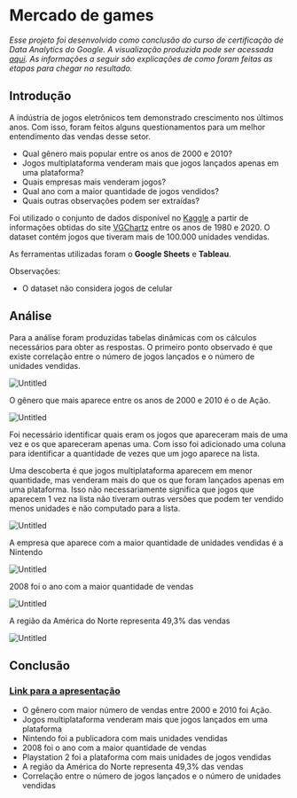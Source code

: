 # Mercado de games

*Esse projeto foi desenvolvido como conclusão do curso de certificação de Data Analytics do Google. A visualização produzida pode ser acessada [aqui](https://public.tableau.com/app/profile/jpfreire/viz/Mercadodegames/Regio). As informações a seguir são explicações de como foram feitas as etapas para chegar no resultado.*

## Introdução

A indústria de jogos eletrônicos tem demonstrado crescimento nos últimos anos. Com isso, foram feitos alguns questionamentos para um melhor entendimento das vendas desse setor. 

- Qual gênero mais popular entre os anos de 2000 e 2010?
- Jogos multiplataforma venderam mais que jogos lançados apenas em uma plataforma?
- Quais empresas mais venderam jogos?
- Qual ano com a maior quantidade de jogos vendidos?
- Quais outras observações podem ser extraídas?

Foi utilizado o conjunto de dados disponível no [Kaggle](https://www.kaggle.com/datasets/gregorut/videogamesales) a partir de informações obtidas do site [VGChartz](https://www.vgchartz.com/) entre os anos de 1980 e 2020. O dataset contém jogos que tiveram mais de 100.000 unidades vendidas.

As ferramentas utilizadas foram o **Google Sheets** e **Tableau**.

Observações:

- O dataset não considera jogos de celular
## Análise

Para a análise foram produzidas tabelas dinâmicas com os cálculos necessários para obter as respostas. O primeiro ponto observado é que existe correlação entre o número de jogos lançados e o número de unidades vendidas. 

![Untitled](https://i.imgur.com/SxHJTmI.png)

O gênero que mais aparece entre os anos de 2000 e 2010 é o de Ação.

![Untitled](https://i.imgur.com/mMGzdhj.png)

Foi necessário identificar quais eram os jogos que apareceram mais de uma vez e os que apareceram apenas uma. Com isso foi adicionado uma coluna para identificar a quantidade de vezes que um jogo aparece na lista.

Uma descoberta é que jogos multiplataforma aparecem em menor quantidade, mas venderam mais do que os que foram lançados apenas em uma plataforma. Isso não necessariamente significa que jogos que aparecem 1 vez na lista não tiveram outras versões que podem ter vendido menos unidades e não computado para a lista. 

![Untitled](https://i.imgur.com/eGL3wQ3.png)

A empresa que aparece com a maior quantidade de unidades vendidas é a Nintendo

![Untitled](https://i.imgur.com/mFvX8A5.png)

2008 foi o ano com a maior quantidade de vendas

![Untitled](https://i.imgur.com/I9M7bTF.png)

A região da América do Norte representa 49,3% das vendas

![Untitled](https://i.imgur.com/jA22J6W.png)

## Conclusão

### [Link para a apresentação](https://drive.google.com/file/d/1Ht0hCdF7D_5zZUGyvSmeHzFW5Cjtpqqp/view?usp=share_link)

- O gênero com maior número de vendas entre 2000 e 2010 foi Ação.
- Jogos multiplataforma venderam mais que jogos lançados em uma plataforma
- Nintendo foi a publicadora com mais unidades vendidas
- 2008 foi o ano com a maior quantidade de vendas
- Playstation 2 foi a plataforma com mais unidades de jogos vendidas
- A região da América do Norte representa 49,3% das vendas
- Correlação entre o número de jogos lançados e o número de unidades vendidas


